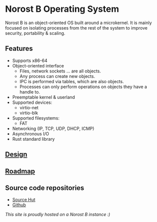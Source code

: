 # Norost B Operating System

Norost B is an object-oriented OS built around a microkernel. It is mainly
focused on isolating processes from the rest of the system to improve security,
portability & scaling.


## Features

- Supports x86-64
- Object-oriented interface
  - Files, network sockets ... are all objects.
  - Any process can create new objects.
  - IPC is performed via tables, which are also objects.
  - Processes can only perform operations on objects they have a handle to.
- Preemptable kernel & userland
- Supported devices:
  - virtio-net
  - virtio-blk
- Supported filesystems:
  - FAT
- Networking (IP, TCP, UDP, DHCP, ICMP)
- Asynchronous I/O
- Rust standard library


## [Design](design)


## [Roadmap](roadmap)


## Source code repositories

- [Source Hut](https://git.sr.ht/~demindiro/norost-b)
- [Github](https://github.com/Demindiro/norost-b)


_This site is proudly hosted on a Norost B instance :)_
